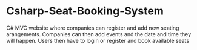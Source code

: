 # Csharp-Seat-Booking-System
C# MVC website where companies can register and add new seating arangements. Companies can then add events and the date and time they will happen. Users then have to login or register and book available seats
